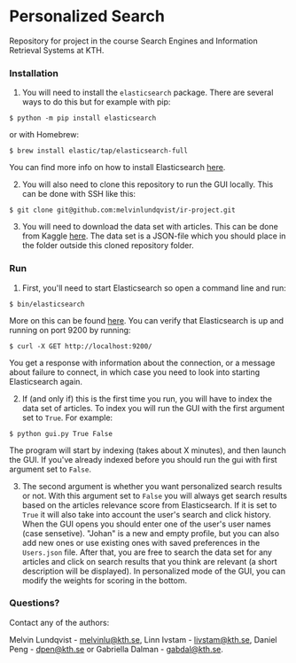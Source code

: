 # Personalized Search
Repository for project in the course Search Engines and Information Retrieval Systems at KTH.

### Installation
1. You will need to install the `elasticsearch` package. There are several ways to do this but for example with pip:
```
$ python -m pip install elasticsearch
```
or with Homebrew:
```
$ brew install elastic/tap/elasticsearch-full
```
You can find more info on how to install Elasticsearch [here](https://www.elastic.co/guide/en/elasticsearch/reference/current/install-elasticsearch.html).

2. You will also need to clone this repository to run the GUI locally. This can be done with SSH like this:
```
$ git clone git@github.com:melvinlundqvist/ir-project.git
```

3. You will need to download the data set with articles. This can be done from Kaggle [here](https://www.kaggle.com/rmisra/news-category-dataset).
The data set is a JSON-file which you should place in the folder outside this cloned repository folder.

### Run
1. First, you'll need to start Elasticsearch so open a command line and run:
```
$ bin/elasticsearch
```
More on this can be found [here](https://www.elastic.co/guide/en/elasticsearch/reference/current/starting-elasticsearch.html).
You can verify that Elasticsearch is up and running on port 9200 by running:
```
$ curl -X GET http://localhost:9200/
```
You get a response with information about the connection, or a message about failure to connect, in which case you need to look into starting Elasticsearch again.

2. If (and only if) this is the first time you run, you will have to index the data set of articles. To index you will run the GUI with the first argument set to `True`. For example:
```
$ python gui.py True False
```
The program will start by indexing (takes about X minutes), and then launch the GUI.
If you've already indexed before you should run the gui with first argument set to `False`.

3. The second argument is whether you want personalized search results or not. With this argument set to `False` you will always get search results based on the articles relevance score from Elasticsearch. If it is set to `True` it will also take into account the user's search and click history. When the GUI opens you should enter one of the user's user names (case sensetive). "Johan" is a new and empty profile, but you can also add new ones or use existing ones with saved preferences in the `Users.json` file. After that, you are free to search the data set for any articles and click on search results that you think are relevant (a short description will be displayed). In personalized mode of the GUI, you can modify the weights for scoring in the bottom.

### Questions?
Contact any of the authors:

Melvin Lundqvist - melvinlu@kth.se,
Linn Ivstam - livstam@kth.se,
Daniel Peng - dpen@kth.se or
Gabriella Dalman - gabdal@kth.se.
